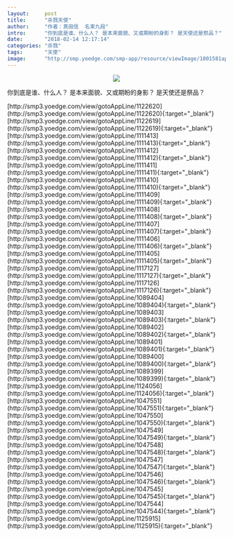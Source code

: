 ```yaml
---
layout:     post
title:      "杀戮天使"
author:     "作者：真田信  名束九段"
intro:      "你到底是谁、什么人？ 是本来面貌、又或期盼的身影？ 是天使还是祭品？"
date:       "2018-02-14 12:17:14"
categories: "杀戮"
tags:       "天使"
image:      "http://smp.yoedge.com/smp-app/resource/viewImage/1001581appline.png"
---
```

<div style="text-align: center">
<p><img src="http://smp.yoedge.com/smp-app/resource/viewImage/1001581appline.png"/></p>
</div>
<p class="post-meta">
<span>你到底是谁、什么人？ 是本来面貌、又或期盼的身影？ 是天使还是祭品？</span>
</p>
[http://smp3.yoedge.com/view/gotoAppLine/1122620](http://smp3.yoedge.com/view/gotoAppLine/1122620){:target="_blank"}
[http://smp3.yoedge.com/view/gotoAppLine/1122619](http://smp3.yoedge.com/view/gotoAppLine/1122619){:target="_blank"}
[http://smp3.yoedge.com/view/gotoAppLine/1111413](http://smp3.yoedge.com/view/gotoAppLine/1111413){:target="_blank"}
[http://smp3.yoedge.com/view/gotoAppLine/1111412](http://smp3.yoedge.com/view/gotoAppLine/1111412){:target="_blank"}
[http://smp3.yoedge.com/view/gotoAppLine/1111411](http://smp3.yoedge.com/view/gotoAppLine/1111411){:target="_blank"}
[http://smp3.yoedge.com/view/gotoAppLine/1111410](http://smp3.yoedge.com/view/gotoAppLine/1111410){:target="_blank"}
[http://smp3.yoedge.com/view/gotoAppLine/1111409](http://smp3.yoedge.com/view/gotoAppLine/1111409){:target="_blank"}
[http://smp3.yoedge.com/view/gotoAppLine/1111408](http://smp3.yoedge.com/view/gotoAppLine/1111408){:target="_blank"}
[http://smp3.yoedge.com/view/gotoAppLine/1111407](http://smp3.yoedge.com/view/gotoAppLine/1111407){:target="_blank"}
[http://smp3.yoedge.com/view/gotoAppLine/1111406](http://smp3.yoedge.com/view/gotoAppLine/1111406){:target="_blank"}
[http://smp3.yoedge.com/view/gotoAppLine/1111405](http://smp3.yoedge.com/view/gotoAppLine/1111405){:target="_blank"}
[http://smp3.yoedge.com/view/gotoAppLine/1117127](http://smp3.yoedge.com/view/gotoAppLine/1117127){:target="_blank"}
[http://smp3.yoedge.com/view/gotoAppLine/1117126](http://smp3.yoedge.com/view/gotoAppLine/1117126){:target="_blank"}
[http://smp3.yoedge.com/view/gotoAppLine/1089404](http://smp3.yoedge.com/view/gotoAppLine/1089404){:target="_blank"}
[http://smp3.yoedge.com/view/gotoAppLine/1089403](http://smp3.yoedge.com/view/gotoAppLine/1089403){:target="_blank"}
[http://smp3.yoedge.com/view/gotoAppLine/1089402](http://smp3.yoedge.com/view/gotoAppLine/1089402){:target="_blank"}
[http://smp3.yoedge.com/view/gotoAppLine/1089401](http://smp3.yoedge.com/view/gotoAppLine/1089401){:target="_blank"}
[http://smp3.yoedge.com/view/gotoAppLine/1089400](http://smp3.yoedge.com/view/gotoAppLine/1089400){:target="_blank"}
[http://smp3.yoedge.com/view/gotoAppLine/1089399](http://smp3.yoedge.com/view/gotoAppLine/1089399){:target="_blank"}
[http://smp3.yoedge.com/view/gotoAppLine/1124056](http://smp3.yoedge.com/view/gotoAppLine/1124056){:target="_blank"}
[http://smp3.yoedge.com/view/gotoAppLine/1047551](http://smp3.yoedge.com/view/gotoAppLine/1047551){:target="_blank"}
[http://smp3.yoedge.com/view/gotoAppLine/1047550](http://smp3.yoedge.com/view/gotoAppLine/1047550){:target="_blank"}
[http://smp3.yoedge.com/view/gotoAppLine/1047549](http://smp3.yoedge.com/view/gotoAppLine/1047549){:target="_blank"}
[http://smp3.yoedge.com/view/gotoAppLine/1047548](http://smp3.yoedge.com/view/gotoAppLine/1047548){:target="_blank"}
[http://smp3.yoedge.com/view/gotoAppLine/1047547](http://smp3.yoedge.com/view/gotoAppLine/1047547){:target="_blank"}
[http://smp3.yoedge.com/view/gotoAppLine/1047546](http://smp3.yoedge.com/view/gotoAppLine/1047546){:target="_blank"}
[http://smp3.yoedge.com/view/gotoAppLine/1047545](http://smp3.yoedge.com/view/gotoAppLine/1047545){:target="_blank"}
[http://smp3.yoedge.com/view/gotoAppLine/1047544](http://smp3.yoedge.com/view/gotoAppLine/1047544){:target="_blank"}
[http://smp3.yoedge.com/view/gotoAppLine/1125915](http://smp3.yoedge.com/view/gotoAppLine/1125915){:target="_blank"}



